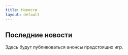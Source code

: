 ```yaml
---
title: Новости
layout: default
---
```

## Последние новости
Здесь будут публиковаться анонсы предстоящих игр.